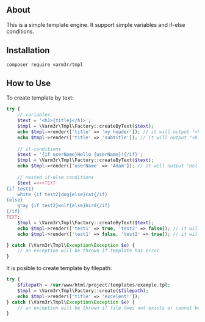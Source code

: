 ## About
This is a simple template engine.
It support simple variables and if-else conditions. 

## Installation
    composer require varm3r/tmpl

## How to Use
To create template by text:
```php
try {
    // variables
    $text = '<h1>{title}</h1>';
    $tmpl = \Varm3r\Tmpl\Factory::createByText($text);
    echo $tmpl->render(['title' => 'my header']); // it will output "<h1>my header</h1>"
    echo $tmpl->render(['title' => 'subtitle']); // it will output "<h1>subtitle</h1>"
    
    // if-conditions
    $text = '{if userName}Hello {userName}!{/if}';
    $tmpl = \Varm3r\Tmpl\Factory::createByText($text);
    echo $tmpl->render(['userName' => 'Adam']); // it will output "Hello Adam!"
    
    // nested if-else conditions
    $text =<<<TEXT
{if test1}
    white {if test2}dog{else}cat{/if}
{else}
    gray {if test2}wolf{else}bird{/if}
{/if}
TEXT;
    $tmpl = \Varm3r\Tmpl\Factory::createByText($text);
    echo $tmpl->render(['test1' => true, 'test2' => false]); // it will output "white cat"
    echo $tmpl->render(['test1' => false, 'test2' => true]); // it will output "gray wolf"

} catch (\Varm3r\Tmpl\Exception\Exception $e) {
    // an exception will be thrown if template has error
}
```

It is posible to create template by filepath:
```php
try {
    $filepath = /var/www/html/project/templates/example.tpl;
    $tmpl = \Varm3r\Tmpl\Factory::create($filepath);
    echo $tmpl->render(['title' => 'excelent!']);
} catch (\Varm3r\Tmpl\Exception\Exception $e) {
    // an exception will be thrown if file does not exists or cannot be read
}
```

